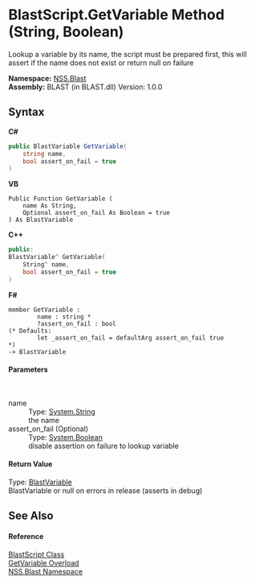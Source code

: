 # BlastScript.GetVariable Method (String, Boolean)
 

Lookup a variable by its name, the script must be prepared first, this will assert if the name does not exist or return null on failure

**Namespace:**&nbsp;<a href="88b55311-4a89-0894-e27a-e157e443c7f7.md">NSS.Blast</a><br />**Assembly:**&nbsp;BLAST (in BLAST.dll) Version: 1.0.0

## Syntax

**C#**<br />
``` C#
public BlastVariable GetVariable(
	string name,
	bool assert_on_fail = true
)
```

**VB**<br />
``` VB
Public Function GetVariable ( 
	name As String,
	Optional assert_on_fail As Boolean = true
) As BlastVariable
```

**C++**<br />
``` C++
public:
BlastVariable^ GetVariable(
	String^ name, 
	bool assert_on_fail = true
)
```

**F#**<br />
``` F#
member GetVariable : 
        name : string * 
        ?assert_on_fail : bool 
(* Defaults:
        let _assert_on_fail = defaultArg assert_on_fail true
*)
-> BlastVariable 

```


#### Parameters
&nbsp;<dl><dt>name</dt><dd>Type: <a href="https://docs.microsoft.com/dotnet/api/system.string" target="_blank" rel="noopener noreferrer">System.String</a><br />the name</dd><dt>assert_on_fail (Optional)</dt><dd>Type: <a href="https://docs.microsoft.com/dotnet/api/system.boolean" target="_blank" rel="noopener noreferrer">System.Boolean</a><br />disable assertion on failure to lookup variable</dd></dl>

#### Return Value
Type: <a href="f06b3ca6-6fc7-2463-b0e0-c8541bfc9d8d.md">BlastVariable</a><br />BlastVariable or null on errors in release (asserts in debug)

## See Also


#### Reference
<a href="701ebde6-515e-1fd5-a11a-526716112a12.md">BlastScript Class</a><br /><a href="6237d705-5d95-e6c1-9dab-0d07ba43151b.md">GetVariable Overload</a><br /><a href="88b55311-4a89-0894-e27a-e157e443c7f7.md">NSS.Blast Namespace</a><br />